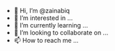 - 👋 Hi, I’m @zainabiq
- 👀 I’m interested in ...
- 🌱 I’m currently learning ...
- 💞️ I’m looking to collaborate on ...
- 📫 How to reach me ...

<!---
zainabiq/zainabiq is a ✨ special ✨ repository because its `README.md` (this file) appears on your GitHub profile.
You can click the Preview link to take a look at your changes.
--->

